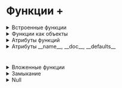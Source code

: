 # Функции +

<details>
  <summary>Встроенные функции</summary>

#
  <details>
  <summary>Математические</summary>

1. abs(n) - возвращает абсолютное значение (модуль) числа n. Аргументом может быть целое, вещественное или комплексное число. 
2. bin() - преобразует целое число в двоичную строку с префиксом 0b (13 -> 0b1101)
3. hex() - преобразует целое число в шестнадцатеричную строку с префиксом 0x (63 -> 0x3f)
4. oct() - преобразует целое число в восьмеричную строку с префиксом 0o (44 -> 0o54)
5. round() - используется для округления чисел. Она принимает два аргумента:

      - number - округляемое число
      - ndigits - кол-во знаков после запятой
      - Округляет в сторону четного числа

6. pow() - используется для возведения чисел в произвольную степень. Она может принимать три аргумента:

      - base — возводимое число
      - - exp — число, являющееся степенью
        - - mod — необязательный аргумент, число, на которое требуется произвести деление с остатком
#

</details>
<details>
  <summary>Типы данных</summary>

1. int() - возвращает целое число (тип int), созданное на основе числа или строки. Также функция имеет необязательный аргумент base — основание системы счисления, по умолчанию равное 10. Вызов без аргументов возвращает 0.

2. float() - возвращает вещественное число (тип float), созданное на основе числа или строки. Вызов без аргументов возвращает 0.0.

3. complex() - используется для создания комплексного числа (тип complex). Она может принимать два аргумента:

      - real — число или строка. Если число, то оно представляет действительную часть комплексного числа
      - - imag — только число, мнимая часть комплексного числа; по умолчанию равняется нулю

`[Функция преобразует строку с записью комплексного числа в комплексное число или возвращает комплексное число со значением переданных аргументов: действительной и мнимой частью. Вызов без аргументов возвращает 0j.`]

4. bool() - возвращает логическое значение переданного объекта. Объект будет возвращать False, если:

      - объект пуст — [], (), {}
      - объект — False
      - объект равен 0
      - объект — None

5. str() - возвращает строковое представление объекта (тип str). Вызов без аргументов возвращает пустую строку.

6. list() - преобразует итерируемый объект в список (тип list). Вызов без аргументов возвращает пустой список.

7. tuple() - преобразует итерируемый объект в кортеж (тип tuple). Вызов без аргументов возвращает пустой кортеж.

8. set() - преобразует итерируемый объект в множество (тип set). Вызов без аргументов возвращает пустое множество.

9. frozenset() - преобразует итерируемый объект в неизменяемое множество (тип frozenset). Вызов без аргументов возвращает пустое неизменяемое множество.

10. dict() - преобразует последовательность пар ключ-значение в словарь (тип dict). Если ключами являются обыкновенные строки, то пары ключ-значение можно указывать в виде именованных аргументов. Вызов без аргументов возвращает пустой словарь.
#

</details>
<details>
  <summary>Строковые функции</summary>

1. ord() - возвращает число, представляющее позицию переданного символа в таблице Unicode.

2. chr() - возвращает символ, чья позиция в таблице Unicode соответствует переданному числу.
#

</details>
<details>
  <summary>Функции работающие с последовательностями</summary>

1. min() - возвращает наименьшее значение элемента итерируемого объекта или самое маленькое из двух или более переданных позиционных аргументов. Также функция min() может принимать два необязательных аргумента

      - key — функция сортировки
      - default — значение по умолчанию, если итерируемый объект окажется пустым

2. max() - возвращает наибольшее значение элемента итерируемого объекта или самое большое из двух или более переданных позиционных аргументов. Также функция min() может принимать два необязательных аргумента

      - key — функция сортировки
      - default — значение по умолчанию, если итерируемый объект окажется пустым

3. len() - возвращает количество элементов в объекте. Объект может быть строкой, списком, кортежем, словарем, множеством или объектом типа range. 

4. sum() - возвращает сумму элементов переданного итерируемого объекта. Также функция имеет необязательный аргумент start — начальное значение для суммы (не может быть строкой), по умолчанию равное нулю.

5. reversed() - возвращает обратный итератор, который перебирает элементы оригинала в обратном порядке.

6. sorted() - возвращает список (тип list) с отсортированными элементами переданного итерируемого объекта. При совпадении значений элементов сохраняется их исходный порядок следования. Также функция имеет два необязательных аргумента:

      - key — функция сортировки
      - reverse — если установлено значение True, то элементы списка сортируются по убыванию

7. all() - возвращает значение True, если все элементы в итерируемом объекте истинны, в противном случае она возвращает значение False.

8. any() - возвращает значение False, если все элементы в итерируемом объекте ложны, в противном случае она возвращает значение True.

9. enumerate() - возвращает итератор кортежей, которые состоят из индекса элемента и самого элемента переданного итерируемого объекта. Также функция имеет необязательный аргумент start —  начальное значение индекса, по умолчанию равное нулю.

10. range() - используется для генерации арифметической последовательности целых чисел с заданным шагом. Возвращает объект типа range. Она может принимать три аргумента:

       - start — начало последовательности (включительно)
       - stop — конец последовательности (не включительно)
       - step — шаг последовательности

11. zip() - возвращает итератор кортежей, который объединяет элементы каждой из переданных последовательностей. Количество передаваемых последовательностей может быть произвольным.
#

</details>
<details>
  <summary>Другие функции</summary>

1. id() - возвращает уникальный идентификатор для указанного объекта.
2. input() - ввод пользовательских данных из консоли.
3. isinstance() - проверяет принадлежность объекта к заданному типу
4. open() - открывает файл для чтения или записи.
5. print() - вывод пользовательских данных в текстовый поток.
6. type() - возвращает тип данных, к которому относится переданный объект.
7. hasattr(obj, atr_name) - встроенная функция, которая проверяет, есть ли у объекта указанный атрибут. Возвращает True/False. Принимает два аргумента - проверяемую функци, атрибут наличие которого проверяется. 

----------------------------------------------------------------------------------------------------------------------------------------------------------------------
7. calleble() - проверяет, является ли переданный объект вызываемым. Это означает, что можно ли вызвать объект как функцию. Функция callable() возвращает True, если объект вызываем (функция, метод или объект с реализованным методом __call__), и False в противном случае.

8. hasattr(obj, atr_name) - проверяет, имеет ли объект определённый атрибут.  

9. hash() - используется для вычисления хеш-значения (хеш-кода) для  неизменяемого (хэшируемого ) объекта. Хеш-значение - это числовое значение фиксированной длины, которое является уникальным для каждого уникального объекта.

10. help() - используется для получения документации по указанному модулю, функции или другому объекту. Вызов без аргументов запускает интерактивную справочную систему в консоли интерпретатора (для выхода используйте quit)

11. repr() - возвращает "официальное», понятное интерпретатору, строковое представление объекта, которое может быть использовано для воссоздания этого объекта с помощью функции eval(), если это возможно.
----------------------------------------------------------------------------------------------------------------------------------------------------------------------
<details>
  <summary>Функция eval</summary>
6. eval() -  Выполняет одну строку кода Python, которая должна быть выражением, переданным в качестве аргумента в виде строки. 

      - возвращает результат вычисления переданного ей выражения, и этот результат может быть сохранен для дальнейшего использования.
      - Выполнение кода через eval() может быть медленнее, чем напрямую написанный код, потому что строка сначала должна быть интерпретирована и выполнена во время выполнения программы.

`[Для выполнения строки-выражения, функция eval() совершает следующие шаги:`]
1. Парсит (parse) выражение
2. Компилирует (compile) выражение в байт-код
3. Вычисляет (evaluate) значение выражения
4. Возвращает (return) результат вычисления

`[Выражения, передаваемые в качестве аргумента функции eval(), имеют доступ ко всем встроенным функциям Python`]

```
expression1 = "print('Привет из функции eval()’)».   #Привет из функции eval()
expression2 = "len([1, 1, 1, 1, 1])».   #5
```
   - Выражения, передаваемые в качестве аргумента функции eval(), имеют доступ ко всем локальным и глобальным переменным.
   - Не все языковые конструкции являются выражениями (expression). Операторами, которые нельзя использовать в качестве выражений, являются, например, while, for, if, def, import, class, raise и т.д.

`[С помощью функции eval() можно парсить объекты, то есть преобразовывать из строки в реальные Python объекты.`]

```
list_data = eval("['Python', 'C#', 'Java']")
tuple_data = eval('(1, 2, 3, 4, 5)')
dict_data = eval("{1: 'January', 2: 'February'}")

print(type(list_data), len(list_data)).  #<class 'list'> 3
print(type(tuple_data), max(tuple_data)).  #<class 'tuple'> 5
print(type(dict_data), dict_data[2]).  #<class 'dict'> February
```
</details>
<details>
  <summary>Функция exec</summary>

7. exec() - Выполняет блок кода Python, который может включать несколько строк и не ограничен одним выражением. Не возвращает значение (всегда возвращает None). Но позволяет обращаться к участкам выполненного кода. 

      - Выполнение кода: exec() принимает строку с кодом Python и выполняет её.
      - Возвращаемое значение: exec() всегда возвращает None.
      - Доступ к переменным: Переменные и функции, созданные или изменённые в ходе выполнения кода, остаются доступными в текущем пространстве имён или в указанных глобальных и локальных пространствах имён.

`[На exec() нельзя ссылаться как на переменную. 
 exec() — это функция, которая выполняет код. Она не сохраняет сам код или результат выполнения кода в виде объекта, к которому можно было бы обратиться позднее.
 Вместо этого, результаты выполнения кода сохраняются в текущем пространстве имен.`]

Синтаксис:
```
exec(source, globals=None, locals=None, /)
```

Где:

   - source - строка с программным кодом для выполнения.
   - lobals (необязательный) - словарь, представляющий глобальное пространство имен.
   - locals (необязательный) - словарь, представляющий локальное пространство имен.

```
globals_dict = {'x': 10}

exec('print(x)', globals_dict)  # Выполнение в пользовательском глобальном пространстве имен

locals_dict = {'y': 20}

exec('print(y)', {}, locals_dict)  # Выполнение в пользовательском локальном пространстве имен
```


В первом случае переданный словарь globals_dict определяется как глобальное пространство имен, а во втором случае словарь locals_dict определяется как локальное пространство имен.
Иными словами, в первом случае код, переданный в exec(), будет выполняться в контексте, где globals_dict будет интерпретирован как глобальное пространство имен, а второй случай определяет локальное пространство имен для выполнения переданного кода.

#

</details>

#

</details>



</details>













<details>
  <summary>Функции как объекты</summary>

1. Функции Являются объектами
2. Функции можно записывать в переменную
```
def my_func():
    return 17

input = my_func
num = input()
print(num)
```

3. Кастомная функция может принимать произвольное кол-во аргументов 
```
def nop(*rest, **kwargs):
    pass                               # заглушка, функция ничего не делает

print = nop
print('Привет', 'мир')
print('Stepik', 'Beegeek', 'Python', sep='*', end='')
print('Stepik', 'Beegeek', 'Python', delimeter='-', endline='\n')
```
- Оригинальная функция print() принимает не любые именованные аргументы, а только небольшой список
- функция nop() же (а значит, и переопределенная функция print()) — абсолютно любые.


4. Функции можно хранить в структурах даных:

```
def avg(nums):
    return sum(nums)/len(nums)

funcs = [len, sum, min, avg]

primes = [2, 3, 5, 7, 11]

for func in funcs:
    print(func(primes))
```
Выводит:
```
5
28
2
5.6
```


5. Можно использовать методы, как обычные функции. Для этого нужно указать название типа, затем точку и название метода: type.method
```
text = 'hello'
numbers = [1, 2, 3]

text_upper = str.upper(text)
list.append(numbers, 4)

print(text_upper)
print(numbers)
```
Выведет:
```
HELLO
[1, 2, 3, 4]
```
#

</details>
<details>
  <summary>Атрибуты функций</summary>

В Python функции являются объектами, и как у любого объекта, у них могут быть атрибуты. 

- Атрибут функции — это переменная, которая прикрепляется к объекту функции и может использоваться для хранения дополнительной информации, связанной с функцией.

1. Инициализация атрибута функции: Атрибут функции инициализируется сразу после определения функции. Это нужно для того, чтобы атрибут был доступен до первого вызова функции.
3. Использование атрибута внутри функции:

- Внутри функции атрибут используется так же, как любой другой объект того же типа (список, строка, множество и т.д.).

<details>
  <summary>Пример с множеством (set)</summary>

```
def polynom(x):
    n = x ** 2 + 1
    polynom.values.add(n)  # Используем метод add для добавления элемента в множество
    return n

# Инициализация атрибута values как пустого множества
polynom.values = set()

# Вызов функции и использование атрибута
print(polynom(5))        # Выводит: 26
print(polynom.values)    # Выводит: {26}

print(polynom(3))        # Выводит: 10
print(polynom.values)    # Выводит: {10, 26}
```
#

</details>

<details>
  <summary>Пример со списком (list)</summary>

```
def add_to_list(x):
    add_to_list.values.append(x)  # Используем метод append для добавления элемента в список

# Инициализация атрибута values как пустого списка
add_to_list.values = []

# Вызов функции и использование атрибута
add_to_list(5)
print(add_to_list.values)  # Выводит: [5]

add_to_list(3)
print(add_to_list.values)  # Выводит: [5, 3]
```
#

</details>

<details>
  <summary>Пошаговый разбор</summary>

Пошаговый разбор
1. Определение функции: Определяем функцию, которая будет использовать атрибут.
2. Инициализация атрибута: Инициализируем атрибут функции сразу после ее определения, указывая тип объекта, который будет храниться в атрибуте (например, set, list, str).
3. Использование атрибута внутри функции: Внутри функции работаем с атрибутом так, как будто это стандартный объект соответствующего типа, используя его методы и операции.
4. В качестве атрибута может использоваться другая функция:
```
def main_function(x):
    result = x ** 2 + 1
    print("Main function result:", result)
    if hasattr(main_function, 'helper_function'):
        main_function.helper_function(result)
    return result

def helper_function(y):
    print("Helper function received:", y)

# Присваиваем другую функцию как атрибут
main_function.helper_function = helper_function

# Вызов основной функции
main_function(5)
```
#

</details>

 
`[hasattr()]` - встроенная функция, которая проверяет, есть ли у объекта указанный атрибут. Возвращает True/False. Принимает два аргумента - проверяемую функци, атрибут наличие которого проверяется. 

#

</details>
<details>
  <summary>Атрибуты __name__, __doc__, __defaults__</summary>

`[Четыре важных атрибута функций]`

   * __name__ — имя функции
   *  __doc__ — строка документации
   *  __defaults__ — кортеж с аргументами по умолчанию
   *  __dict__ - У объектов функций есть дополнительный атрибут __dict__, являющийся словарем и использующийся для динамического наделения функций дополнительным функционалом.


`[Устанавливать и получать значения из данного атрибута можно, используя два синтаксиса]`

   - В стиле словаря: func.__dict__['attr'] = value
   - Через точечную нотацию: func.attr = value 

<details>
  <summary>Пример</summary>

```
def func(name, language='Python', year=1992):
    pass

print(func.__name__)          # имя функции
print(func.__doc__)           # строка документации
print(func.__defaults__)      # кортеж с аргументами по умолчанию
```
Выведет:
```
func
None
('Python', 1992)
```

#

</details>

`[Строка документации (docstring) — это строковый литерал, который расположен сразу за объявлением функции]`

<details>
  <summary>Пример</summary>
  
Приведенный ниже код:
```
print(abs.__doc__)
print(str.lower.__doc__)
```
выводит:

Return the absolute value of the argument.
Return a copy of the string converted to lowercase.

#

</details>

`[Основное назначение комментариев – пояснить что делает код, как он работает]`

`[Основное назначение строк документации – описать в целом для чего предназначен объект, какие аргументы принимает, и что возвращает]`

<details>
  <summary>Пример</summary>

Приведенный ниже код: 
```
def square(n):
    '''Принимает число и возвращает его квадрат.'''
    return n**2

def average(*args):
    '''Принимает несколько чисел и возвращает их среднее арифметическое значение.'''
    return sum(args)/len(args)

print(square.__doc__)
print(average.__doc__)
```

Выводит:
Принимает число и возвращает его квадрат.
Принимает несколько чисел и возвращает их среднее арифметическое значение.

#

</details>

`[Мы можем использовать как тройные двойные кавычки """, так и тройные одинарные кавычки ''' для создания строк документации. Тройные кавычки используются для многострочных строк.]`  
`[В строку документации попадает только первая строка после определения функции (инструкция def)]`

При описании строки документации обычно описывают типы принимаемых аргументов и возвращаемое значение функции. 

Рассмотрим функцию multiplier(), которая принимает два числа (int, float) и возвращает их произведение.

```
def multiplier(num1, num2):
    """Перемножает два числа и возвращает их произведение.
    :параметр num1: int, float, первое число в произведении;
    :параметр num2: int, float, второе число в произведении;
    :возвращаемое значение: int, float, произведение двух чисел.
    """
    return num1 * num2
```

#

</details>

#
#













<details>
  <summary>Вложенные функции</summary>

#

</details>
<details>
  <summary>Замыкание</summary>

`[Замыкание]` — это функция, которая запоминает и сохраняет в своём состоянии значения переменных из окружающей области видимости, даже после того как эта область завершила своё выполнение. Это позволяет функции использовать и изменять эти переменные при последующих вызовах, обеспечивая сохранение контекста выполнения.

<details>
  <summary>Шаблонный пример замыкания</summary>
 Пример кода:
  
```
def up_func(n):                 # Определение внешней функции с параметром n
    def dawn_func(m):       # Определение внутренней функции с параметром m
        return m * n               # Внутренняя функция использует параметр n из внешней функции
    return dawn_func         # Внешняя функция возвращает внутреннюю (создание замыкания)

example = up_func(2)      # Вызов внешней функции с аргументом 2, создание замыкания
result = example(5)          # Вызов внутренней функции через замыкание с аргументом 5
print(result)                       # Вывод результата: 10

```
Подробное объяснение шаблона
1. Определение внешней функции up_func:
    * Функция up_func принимает один аргумент n.
2. Определение внутренней функции dawn_func:
    * Внутри up_func определяется функция dawn_func, которая принимает аргумент m и использует n из внешней функции.
3. Создание замыкания:
    * Внутренняя функция dawn_func "замыкается" на значение n, переданное в up_func.
    * Когда up_func возвращает dawn_func, создается замыкание, которое сохраняет значение n.
4. Присваивание замыкания переменной:
    * example = up_func(2) создает замыкание, где n равно 2, и присваивает это замыкание переменной example.
5. Вызов замыкания:
    * Когда вызывается example(5), фактически вызывается функция dawn_func, которая использует сохраненное значение n (2) и переданное значение m (5).
6. Результат выполнения:
    * Внутренняя функция выполняет умножение m * n (5 * 2) и возвращает результат (10).

#

</details>
<details>
  <summary>Другой пример закрепления</summary>

Пример кода:

```
def greeting_creator(greeting):          # Определение внешней функции с параметром greeting
    def greet(name):                     # Определение внутренней функции с параметром name
        return f"{greeting}, {name}!"    # Внутренняя функция использует параметр greeting из внешней функции
    return greet                         # Внешняя функция возвращает внутреннюю (создание замыкания)

# Вызов внешней функции с аргументом 'Hello', через присвоение ее переменной создание замыкания
hello_greeter = greeting_creator('Hello')

# Вызов внешней функции с аргументом 'Goodbye', через присвоение ее переменной создание замыкания
goodbye_greeter = greeting_creator('Goodbye')

# Вызов внутренней функции через замыкание с аргументом 'Alice'
print(hello_greeter("Alice"))   # Output: Hello, Alice!

# Вызов внутренней функции через замыкание с аргументом 'Bob'
print(goodbye_greeter("Bob"))   # Output: Goodbye, Bob!

```

Пояснение шагов с обновленными комментариями
1. Определение внешней функции:
    * def greeting_creator(greeting): — Определяет внешнюю функцию greeting_creator, которая принимает один аргумент greeting.
2. Определение внутренней функции:
    * def greet(name): — Определяет внутреннюю функцию greet, которая принимает один аргумент name.
    * return f"{greeting}, {name}!" — Внутренняя функция использует переменную greeting из внешней функции для создания строки приветствия.
3. Возвращение внутренней функции:
    * return greet — Внешняя функция возвращает внутреннюю функцию greet, создавая замыкание, которое сохраняет значение greeting.
4. Создание замыканий через присвоение переменным:
    * hello_greeter = greeting_creator('Hello') — Вызов внешней функции с аргументом 'Hello' и присвоение результата переменной, создавая замыкание с сохранением значения greeting = 'Hello'.
    * goodbye_greeter = greeting_creator('Goodbye') — Вызов внешней функции с аргументом 'Goodbye' и присвоение результата переменной, создавая замыкание с сохранением значения greeting = 'Goodbye'.
5. Вызов замыканий:
    * hello_greeter("Alice") — Вызов внутренней функции через замыкание с аргументом name = 'Alice', результатом будет строка 'Hello, Alice!'.
    * goodbye_greeter("Bob") — Вызов внутренней функции через замыкание с аргументом name = 'Bob', результатом будет строка 'Goodbye, Bob!'.

#

</details>

#

</details>


























<details>
  <summary>Null</summary>


</details>






